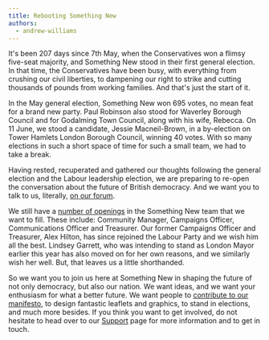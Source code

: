 ```yaml
---
title: Rebooting Something New
authors: 
  - andrew-williams
---
```


It's been 207 days since 7th May, when the Conservatives won a flimsy five-seat
majority, and Something New stood in their first general election. In that time,
the Conservatives have been busy, with everything from crushing our civil liberties, to dampening our right to strike and cutting thousands of pounds from working families. And that's just the start of it.

In the May general election, Something New won 695 votes, no mean feat for a brand new party. Paul Robinson also stood for Waverley Borough Council and for Godalming Town Council, along with his wife, Rebecca. On 11 June, we stood a candidate, Jessie Macneil-Brown, in a by-election on Tower Hamlets London Borough Council, winning 40 votes. With so many elections in such a short space of time for such a small team, we had to take a break.

Having rested, recuperated and gathered our thoughts following the general election and the Labour leadership election, we are preparing to re-open the conversation about the future of British democracy. And we want you to talk to us, literally, [on our forum](http://discourse.somethingnew.org.uk).

We still have a [number of openings](/news/2015/05/11/expanding-the-something-new-team.html) in the Something New team that we want to fill. These include: Community Manager, Campaigns Officer, Communications Officer and Treasurer. Our former Campaigns Officer and Treasurer, Alex Hilton, has since rejoined the Labour Party and we wish him all the best. Lindsey Garrett, who was intending to stand as London Mayor earlier this year has also moved on for her own reasons, and we similarly wish her well. But, that leaves us a little shorthanded.

So we want you to join us here at Something New in shaping the future of not only democracy, but also our nation. We want ideas, and we want your enthusiasm for what a better future. We want people to [contribute to our manifesto](/manifesto/index.html), to design fantastic leaflets and graphics, to stand in elections, and much more besides. If you think you want to get involved, do not hesitate to head over to our [Support](/support.html) page for more information and to get in touch.